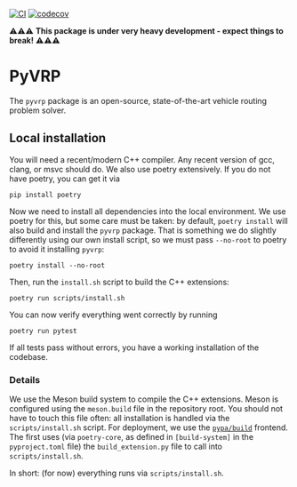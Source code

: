 [![CI](https://github.com/N-Wouda/pyvrp/actions/workflows/CI.yml/badge.svg?branch=main)](https://github.com/N-Wouda/pyvrp/actions/workflows/CI.yml)
[![codecov](https://codecov.io/gh/N-Wouda/pyvrp/branch/main/graph/badge.svg?token=G9JKIVZOHB)](https://codecov.io/gh/N-Wouda/pyvrp)

⚠️⚠️⚠️ **This package is under very heavy development - expect things to break!** ⚠️⚠️⚠️ 

# PyVRP

The `pyvrp` package is an open-source, state-of-the-art vehicle routing problem solver.

## Local installation

You will need a recent/modern C++ compiler. 
Any recent version of gcc, clang, or msvc should do.
We also use poetry extensively. 
If you do not have poetry, you can get it via
```shell
pip install poetry
```
Now we need to install all dependencies into the local environment.
We use poetry for this, but some care must be taken: by default, `poetry install` will also build and install the `pyvrp` package.
That is something we do slightly differently using our own install script, so we must pass `--no-root` to poetry to avoid it installing `pyvrp`:
```shell
poetry install --no-root
```
Then, run the `install.sh` script to build the C++ extensions:
```shell
poetry run scripts/install.sh
```
You can now verify everything went correctly by running
```shell
poetry run pytest
```
If all tests pass without errors, you have a working installation of the codebase.

### Details

We use the Meson build system to compile the C++ extensions.
Meson is configured using the `meson.build` file in the repository root. 
You should not have to touch this file often: all installation is handled via the `scripts/install.sh` script.
For deployment, we use the [`pypa/build`](https://github.com/pypa/build) frontend.
The first uses (via `poetry-core`, as defined in `[build-system]` in the `pyproject.toml` file) the `build_extension.py` file to call into `scripts/install.sh`.

In short: (for now) everything runs via `scripts/install.sh`.

